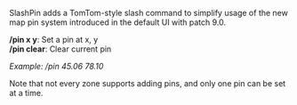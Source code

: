 SlashPin adds a TomTom-style slash command to simplify usage of the new map pin system introduced in the default UI with patch 9.0.

**/pin x y**: Set a pin at x, y  
**/pin clear**: Clear current pin

*Example: /pin 45.06 78.10*

Note that not every zone supports adding pins, and only one pin can be set at a time.